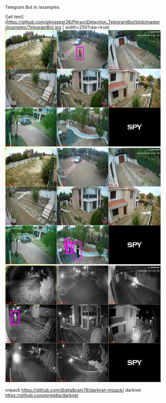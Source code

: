 
Telegram Bot in /examples

![alt text](https://github.com/akinsezer26/PersonDetection_TelegramBot/blob/master/examples/TelegramBot.jpg | width=250?raw=true)
![alt text](https://github.com/akinsezer26/PersonDetection_TelegramBot/blob/master/examples/day1.jpg?raw=true)
![alt text](https://github.com/akinsezer26/PersonDetection_TelegramBot/blob/master/examples/day2.jpg?raw=true)
![alt text](https://github.com/akinsezer26/PersonDetection_TelegramBot/blob/master/examples/night.jpg?raw=true)






nnpack https://github.com/digitalbrain79/darknet-nnpack/
darknet https://github.com/pjreddie/darknet
